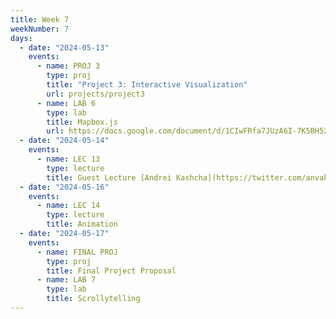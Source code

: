 ```yaml
---
title: Week 7
weekNumber: 7
days:
  - date: "2024-05-13"
    events:
      - name: PROJ 3
        type: proj
        title: "Project 3: Interactive Visualization"
        url: projects/project3
      - name: LAB 6
        type: lab
        title: Mapbox.js
        url: https://docs.google.com/document/d/1CIwFRfa7JUzA6I-7K5BH52OXJE5IBw_2E64dDQiK-Xw/edit?usp=sharing
  - date: "2024-05-14"
    events:
      - name: LEC 13
        type: lecture
        title: Guest Lecture [Andrei Kashcha](https://twitter.com/anvaka) (Lead Engineer @AWS)
  - date: "2024-05-16"
    events:
      - name: LEC 14
        type: lecture
        title: Animation
  - date: "2024-05-17"
    events:
      - name: FINAL PROJ
        type: proj
        title: Final Project Proposal
      - name: LAB 7
        type: lab
        title: Scrollytelling
---
```

